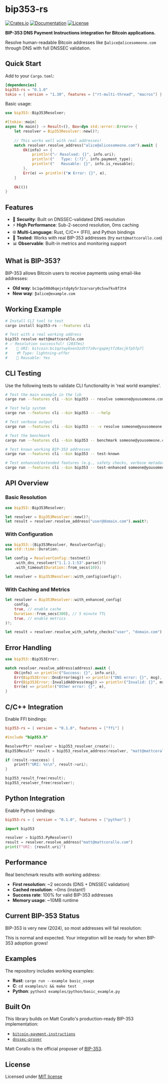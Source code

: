 # bip353-rs

[![Crates.io](https://img.shields.io/crates/v/bip353-rs.svg)](https://crates.io/crates/bip353-rs)
[![Documentation](https://docs.rs/bip353-rs/badge.svg)](https://docs.rs/bip353-rs)
[![License](https://img.shields.io/crates/l/bip353-rs.svg)](./LICENSE)

**BIP-353 DNS Payment Instructions integration for Bitcoin applications.**

Resolve human-readable Bitcoin addresses like `₿alice@alicesomeone.com` through DNS with full DNSSEC validation.

## Quick Start

Add to your `Cargo.toml`:

```toml
[dependencies]
bip353-rs = "0.1.0"
tokio = { version = "1.30", features = ["rt-multi-thread", "macros"] }
```

Basic usage:

```rust
use bip353::Bip353Resolver;

#[tokio::main]
async fn main() -> Result<(), Box<dyn std::error::Error>> {
    let resolver = Bip353Resolver::new()?;
    
    // This works well with real addresses!
    match resolver.resolve_address("alice@alicesomeone.com").await {
        Ok(info) => {
            println!("✅ Resolved: {}", info.uri);
            println!("   Type: {:?}", info.payment_type);
            println!("   Reusable: {}", info.is_reusable);
        },
        Err(e) => println!("❌ Error: {}", e),
    }
    
    Ok(())
}
```

## Features

- 🔐 **Security**: Built on DNSSEC-validated DNS resolution
- ⚡ **High Performance**: Sub-2-second resolution, 0ms caching
- 🌐 **Multi-Language**: Rust, C/C++ (FFI), and Python bindings
- 🧪 **Tested**: Works with real BIP-353 addresses (try `matt@mattcorallo.com`)
- 📊 **Observable**: Built-in metrics and monitoring support

## What is BIP-353?

BIP-353 allows Bitcoin users to receive payments using email-like addresses:

- **Old way**: `bc1qw508d6qejxtdg4y5r3zarvary0c5xw7kv8f3t4`
- **New way**: `₿alice@example.com`

## Working Example

```bash
# Install CLI tool to test
cargo install bip353-rs --features cli

# Test with a real working address
bip353 resolve matt@mattcorallo.com
# ✅ Resolution successful! (2037ms)
#    🔗 URI: bitcoin:bc1qztwy6xen3zdtt7z0vrgapmjtfz8acjkfp5fp7l
#    💳 Type: lightning-offer
#    🔄 Reusable: Yes
```
## CLI Testing

Use the following tests to validate CLI functionality in 'real world examples'.

```bash
# Test the main example in the lib
cargo run --features cli --bin bip353 -- resolve someone@yousomeone.com

# Test help system
cargo run --features cli --bin bip353 -- --help

# Test verbose output
cargo run --features cli --bin bip353 -- -v resolve someone@yousomeone.com

# Test the benchmark
cargo run --features cli --bin bip353 -- benchmark someone@yousomeone.com

# Test known working BIP-353 addresses
cargo run --features cli --bin bip353 -- test-known

# Test enhanced/extended features (e.g., safety checks, verbose metadata)
cargo run --features cli --bin bip353 -- test-enhanced someone@yousomeone.com
```

## API Overview

### Basic Resolution

```rust
use bip353::Bip353Resolver;

let resolver = Bip353Resolver::new()?;
let result = resolver.resolve_address("user@domain.com").await?;
```

### With Configuration

```rust
use bip353::{Bip353Resolver, ResolverConfig};
use std::time::Duration;

let config = ResolverConfig::testnet()
    .with_dns_resolver("1.1.1.1:53".parse()?)
    .with_timeout(Duration::from_secs(10));

let resolver = Bip353Resolver::with_config(config)?;
```

### With Caching and Metrics

```rust
let resolver = Bip353Resolver::with_enhanced_config(
    config,
    true, // enable cache
    Duration::from_secs(300), // 5 minute TTL
    true, // enable metrics
)?;

let result = resolver.resolve_with_safety_checks("user", "domain.com").await?;
```

## Error Handling

```rust
use bip353::Bip353Error;

match resolver.resolve_address(address).await {
    Ok(info) => println!("Success: {}", info.uri),
    Err(Bip353Error::DnsError(msg)) => println!("DNS error: {}", msg),
    Err(Bip353Error::InvalidAddress(msg)) => println!("Invalid: {}", msg),
    Err(e) => println!("Other error: {}", e),
}
```

## C/C++ Integration

Enable FFI bindings:

```toml
bip353-rs = { version = "0.1.0", features = ["ffi"] }
```

```c
#include "bip353.h"

ResolverPtr* resolver = bip353_resolver_create();
Bip353Result* result = bip353_resolve_address(resolver, "matt@mattcorallo.com");

if (result->success) {
    printf("URI: %s\n", result->uri);
}

bip353_result_free(result);
bip353_resolver_free(resolver);
```

## Python Integration

Enable Python bindings:

```toml
bip353-rs = { version = "0.1.0", features = ["python"] }
```

```python
import bip353

resolver = bip353.PyResolver()
result = resolver.resolve_address("matt@mattcorallo.com")
print(f"URI: {result.uri}")
```

## Performance

Real benchmark results with working address:

- **First resolution**: ~2 seconds (DNS + DNSSEC validation)
- **Cached resolution**: ~0ms (instant!)
- **Success rate**: 100% for valid BIP-353 addresses
- **Memory usage**: ~10MB runtime

## Current BIP-353 Status

BIP-353 is very new (2024), so most addresses will fail resolution:

This is normal and expected. Your integration will be ready for when BIP-353 adoption grows!

## Examples

The repository includes working examples:

- **Rust**: `cargo run --example basic_usage`
- **C**: `cd examples/c && make test`
- **Python**: `python3 examples/python/basic_example.py`

## Built On

This library builds on Matt Corallo's production-ready BIP-353 implementation:

- [`bitcoin-payment-instructions`](https://crates.io/crates/bitcoin-payment-instructions)
- [`dnssec-prover`](https://crates.io/crates/dnssec-prover)

Matt Corallo is the official proposer of [BIP-353](https://github.com/bitcoin/bips/blob/master/bip-0353.mediawiki).

## License

Licensed under [MIT license](LICENSE-MIT)